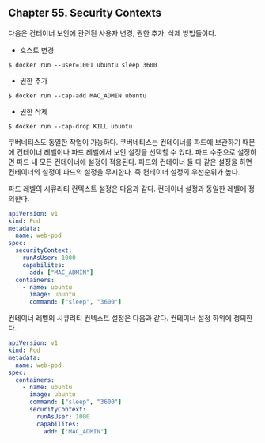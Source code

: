 
 ## Chapter 55. Security Contexts

다음은 컨테이너 보안에 관련된 사용자 변경, 권한 추가, 삭제 방법들이다.

- 호스트 변경

```
$ docker run --user=1001 ubuntu sleep 3600
```

- 권한 추가 

```
$ docker run --cap-add MAC_ADMIN ubuntu
```

- 권한 삭제

```
$ docker run --cap-drop KILL ubuntu
```

쿠버네티스도 동일한 작업이 가능하다. 쿠버네티스는 컨테이너를 파드에 보관하기 때문에 컨테이너 레벨이나 파드 레벨에서 보안 설정을 선택할 수 있다. 파드 수준으로 설정하면 파드 내 모든 컨테이너에 설정이 적용된다. 파드와 컨테이너 둘 다 같은 설정을 하면 컨테이너의 설정이 파드의 설정을 무시한다. 즉 컨테이너 설정의 우선순위가 높다.

파드 레벨의 시큐리티 컨텍스트 설정은 다음과 같다. 컨테이너 설정과 동일한 레벨에 정의한다.

```yml
apiVersion: v1
kind: Pod
metadata: 
  name: web-pod
spec:
  securityContext:
    runAsUser: 1000
    capabilites:
      add: ["MAC_ADMIN"]
  containers:
    - name: ubuntu
      image: ubuntu
      command: ["sleep", "3600"]
```

컨테이너 레벨의 시큐리티 컨텍스트 설정은 다음과 같다. 컨테이너 설정 하위에 정의한다.

```yml
apiVersion: v1
kind: Pod
metadata: 
  name: web-pod
spec:
  containers:
    - name: ubuntu
      image: ubuntu
      command: ["sleep", "3600"]
      securityContext:
        runAsUser: 1000
        capabilites:
          add: ["MAC_ADMIN"]
```
